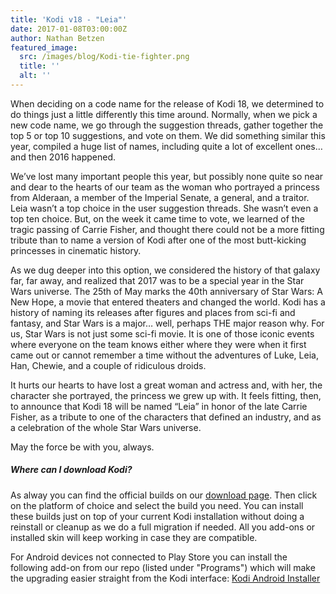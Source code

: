 ```yaml
---
title: 'Kodi v18 - "Leia"'
date: 2017-01-08T03:00:00Z
author: Nathan Betzen
featured_image:
  src: /images/blog/Kodi-tie-fighter.png
  title: ''
  alt: ''
---
```

When deciding on a code name for the release of Kodi 18, we determined to do things just a little differently this time around. Normally, when we pick a new code name, we go through the suggestion threads, gather together the top 5 or top 10 suggestions, and vote on them. We did something similar this year, compiled a huge list of names, including quite a lot of excellent ones… and then 2016 happened.

 We’ve lost many important people this year, but possibly none quite so near and dear to the hearts of our team as the woman who portrayed a princess from Alderaan, a member of the Imperial Senate, a general, and a traitor. Leia wasn’t a top choice in the user suggestion threads. She wasn’t even a top ten choice. But, on the week it came time to vote, we learned of the tragic passing of Carrie Fisher, and thought there could not be a more fitting tribute than to name a version of Kodi after one of the most butt-kicking princesses in cinematic history.

 As we dug deeper into this option, we considered the history of that galaxy far, far away, and realized that 2017 was to be a special year in the Star Wars universe. The 25th of May marks the 40th anniversary of Star Wars: A New Hope, a movie that entered theaters and changed the world. Kodi has a history of naming its releases after figures and places from sci-fi and fantasy, and Star Wars is a major… well, perhaps THE major reason why. For us, Star Wars is not just some sci-fi movie. It is one of those iconic events where everyone on the team knows either where they were when it first came out or cannot remember a time without the adventures of Luke, Leia, Han, Chewie, and a couple of ridiculous droids.

 It hurts our hearts to have lost a great woman and actress and, with her, the character she portrayed, the princess we grew up with. It feels fitting, then, to announce that Kodi 18 will be named “Leia” in honor of the late Carrie Fisher, as a tribute to one of the characters that defined an industry, and as a celebration of the whole Star Wars universe.

 May the force be with you, always.

  

 ##### Where can I download Kodi?

 As alway you can find the official builds on our [download page](https://kodi.tv/download). Then click on the platform of choice and select the build you need. You can install these builds just on top of your current Kodi installation without doing a reinstall or cleanup as we do a full migration if needed. All you add-ons or installed skin will keep working in case they are compatible.

 For Android devices not connected to Play Store you can install the following add-on from our repo (listed under "Programs") which will make the upgrading easier straight from the Kodi interface: [Kodi Android Installer](https://kodi.tv/addon/scripts/kodi-android-installer)

 